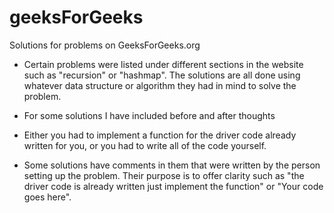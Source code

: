 # geeksForGeeks
Solutions for problems on GeeksForGeeks.org

- Certain problems were listed under different sections in the website such as
  "recursion" or "hashmap". The solutions are all done using whatever data structure
  or algorithm they had in mind to solve the problem.

- For some solutions I have included before and after thoughts

- Either you had to implement a function for the driver code already written for you,
  or you had to write all of the code yourself.

- Some solutions have comments in them that were written by the person setting up the problem.
  Their purpose is to offer clarity such as "the driver code is already written just implement the
  function" or "Your code goes here".
